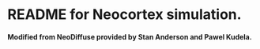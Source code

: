 # README for Neocortex simulation.
#### Modified from NeoDiffuse provided by Stan Anderson and Pawel Kudela.





